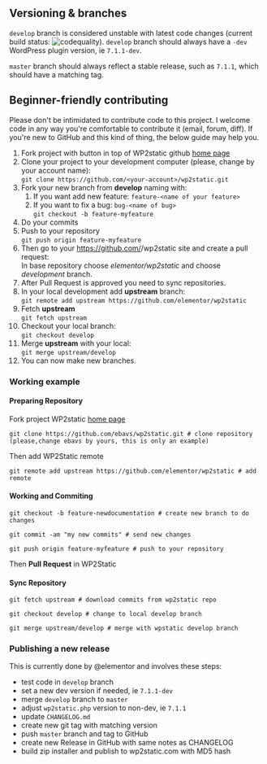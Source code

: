 ## Versioning & branches

`develop` branch is considered unstable with latest code changes (current build status: ![codequality](https://github.com/elementor/wp2static/workflows/codequality/badge.svg?branch=develop)). `develop` branch should always have a `-dev` WordPress plugin version, ie `7.1.1-dev`.

`master` branch should always reflect a stable release, such as `7.1.1`, which should have a matching tag.

## Beginner-friendly contributing

Please don't be intimidated to contribute code to this project. I welcome code
 in any way you're comfortable to contribute it (email, forum, diff). If you're
 new to GitHub and this kind of thing, the below guide may help you. 

1. Fork project with button in top of WP2static github [home page](https://github.com/elementor/wp2static)
1. Clone your project to your development computer (please, change <your-account> by your account name):  
   `git clone https://github.com/<your-account>/wp2static.git`
1. Fork your new branch from **develop** naming with:
   1. If you want add new feature: `feature-<name of your feature>`
   1. If you want to fix a bug: `bug-<name of bug>`  
      `git checkout -b feature-myfeature`
1. Do your commits
1. Push to your repository  
   `git push origin feature-myfeature`
1. Then go to your https://github.com/<your-account>/wp2static site and create a pull request:  
   In base repository choose _elementor/wp2static_ and choose _development_ branch.
1. After Pull Request is approved you need to sync repositories.
1. In your local development add **upstream** branch:  
   `git remote add upstream https://github.com/elementor/wp2static`
1. Fetch **upstream**  
   `git fetch upstream`
1. Checkout your local branch:  
   `git checkout develop`
1. Merge **upstream** with your local:  
   `git merge upstream/develop`
1. You can now make new branches.

### Working example

#### Preparing Repository

Fork project WP2static [home page](https://github.com/elementor/wp2static)

`git clone https://github.com/ebavs/wp2static.git # clone repository (please,change ebavs by yours, this is only an example)`

Then add WP2Static remote

`git remote add upstream https://github.com/elementor/wp2static # add remote`

#### Working and Commiting

`git checkout -b feature-newdocumentation # create new branch to do changes`

`git commit -am "my new commits" # send new changes`

`git push origin feature-myfeature # push to your repository`

Then **Pull Request** in WP2Static

#### Sync Repository

`git fetch upstream # download commits from wp2static repo`

`git checkout develop # change to local develop branch`

`git merge upstream/develop # merge with wpstatic develop branch`

### Publishing a new release

This is currently done by @elementor and involves these steps:

 - test code in `develop` branch
 - set a new dev version if needed, ie `7.1.1-dev`
 - merge `develop` branch to `master`
 - adjust `wp2static.php` version to non-dev, ie `7.1.1`
 - update `CHANGELOG.md`
 - create new git tag with matching version
 - push `master` branch and tag to GitHub
 - create new Release in GitHub with same notes as CHANGELOG
 - build zip installer and publish to wp2static.com with MD5 hash

